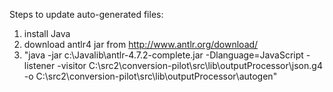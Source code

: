 Steps to update auto-generated files:

1. install Java
2. download antlr4 jar from http://www.antlr.org/download/
3. "java -jar c:\Javalib\antlr-4.7.2-complete.jar -Dlanguage=JavaScript -listener -visitor C:\src2\conversion-pilot\src\lib\outputProcessor\json.g4 -o C:\src2\conversion-pilot\src\lib\outputProcessor\autogen\"